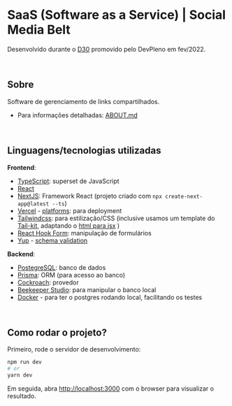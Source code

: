 # SaaS (Software as a Service) | Social Media Belt

Desenvolvido durante o [D30](https://www.youtube.com/c/DevPlenoD30) promovido pelo DevPleno em fev/2022.

<br>

## Sobre

Software de gerenciamento de links compartilhados.
- Para informações detalhadas: [ABOUT.md](./ABOUT.md)

<br>

## Linguagens/tecnologias utilizadas

**Frontend**:
- [TypeScript](https://www.typescriptlang.org/): superset de JavaScript
- [React](https://pt-br.reactjs.org/)
- [NextJS](https://nextjs.org/): Framework React (projeto criado com `npx create-next-app@latest --ts`)
- [Vercel](https://vercel.com/) - [platforms](https://github.com/vercel/platforms): para deployment
- [Tailwindcss](https://tailwindcss.com/docs/guides/nextjs): para estilização/CSS (inclusive usamos um template do [Tail-kit](https://www.tailwind-kit.com/templates/datadashboard), adaptando o [html para jsx](https://magic.reactjs.net/htmltojsx.htm) )
- [React Hook Form](https://react-hook-form.com/): manipulação de formulários
- [Yup](https://github.com/jquense/yup) - [schema validation](https://react-hook-form.com/get-started#SchemaValidation)


**Backend**:
- [PostegreSQL](https://www.postgresql.org/): banco de dados
- [Prisma](https://www.prisma.io/): ORM (para acesso ao banco)
- [Cockroach](https://www.cockroachlabs.com/): provedor
- [Beekeeper Studio](https://www.beekeeperstudio.io/): para manipular o banco local
- [Docker](https://www.docker.com/) - para ter o postgres rodando local, facilitando os testes

<br>

## Como rodar o projeto?

Primeiro, rode o servidor de desenvolvimento:

```bash
npm run dev
# or
yarn dev
```

Em seguida, abra [http://localhost:3000](http://localhost:3000) com o browser para visualizar o resultado.
